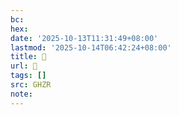 ```yaml
---
bc:
hex:
date: '2025-10-13T11:31:49+08:00'
lastmod: '2025-10-14T06:42:24+08:00'
title: 󰪱
url: 󰪱
tags: []
src: GHZR
note:
---
```

